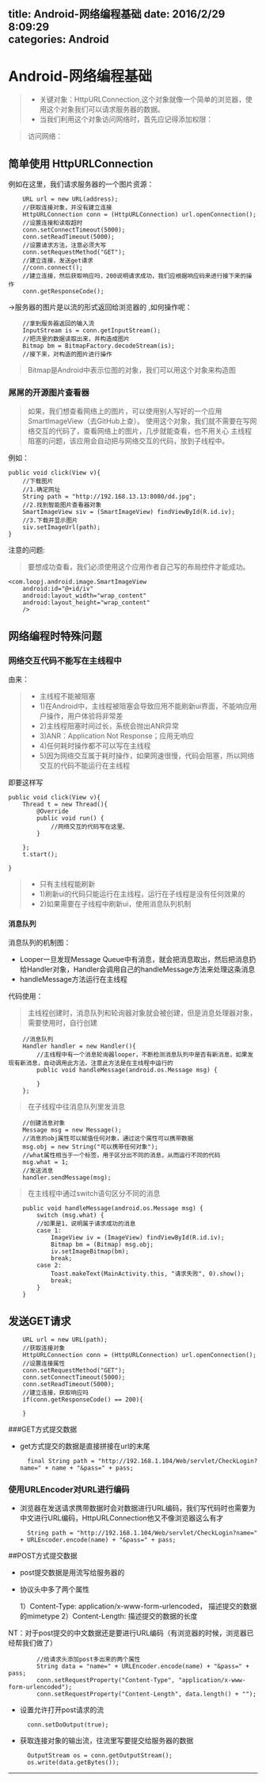 title: Android-网络编程基础
date: 2016/2/29 8:09:29   
categories: Android
---

# Android-网络编程基础 #

>- 关键对象：HttpURLConnection,这个对象就像一个简单的浏览器，使用这个对象我们可以请求服务器的数据。
>- 当我们利用这个对象访问网络时，首先应记得添加权限：

> 访问网络：  <uses-permission android:name="android.permission.INTERNET"/>

##  简单使用 HttpURLConnection ##

例如在这里，我们请求服务器的一个图片资源：
		
    	URL url = new URL(address);
    	//获取连接对象，并没有建立连接
    	HttpURLConnection conn = (HttpURLConnection) url.openConnection();
    	//设置连接和读取超时
    	conn.setConnectTimeout(5000);
    	conn.setReadTimeout(5000);
    	//设置请求方法，注意必须大写
    	conn.setRequestMethod("GET");
    	//建立连接，发送get请求
		//conn.connect();
    	//建立连接，然后获取响应吗，200说明请求成功，我们应根据响应码来进行接下来的操作
    	conn.getResponseCode();

->服务器的图片是以流的形式返回给浏览器的 ,如何操作呢：

    	//拿到服务器返回的输入流
    	InputStream is = conn.getInputStream();
    	//把流里的数据读取出来，并构造成图片
    	Bitmap bm = BitmapFactory.decodeStream(is);
		//接下来，对构造的图片进行操作
> Bitmap是Android中表示位图的对象，我们可以用这个对象来构造图

### 屌屌的开源图片查看器 ###
> 如果，我们想查看网络上的图片，可以使用别人写好的一个应用 SmartImageView（去GitHub上查）。
> 使用这个对象，我们就不需要在写网络交互的代码了，查看网络上的图片，几步就能查看，也不用关心
> 主线程阻塞的问题，该应用会自动把与网络交互的代码，放到子线程中。

例如：

	public void click(View v){
		//下载图片
		//1.确定网址
		String path = "http://192.168.13.13:8080/dd.jpg";
		//2.找到智能图片查看器对象
		SmartImageView siv = (SmartImageView) findViewById(R.id.iv);
		//3.下载并显示图片
		siv.setImageUrl(path);
	}

注意的问题:
> 要想成功查看，我们必须使用这个应用作者自己写的布局控件才能成功。

    <com.loopj.android.image.SmartImageView 
        android:id="@+id/iv"
        android:layout_width="wrap_content"
        android:layout_height="wrap_content"
        />

## 网络编程时特殊问题 ##

### 网络交互代码不能写在主线程中 ###
由来：
> - 主线程不能被阻塞
> - 1)在Android中，主线程被阻塞会导致应用不能刷新ui界面，不能响应用户操作，用户体验将非常差
> - 2)主线程阻塞时间过长，系统会抛出ANR异常
> - 3)ANR：Application Not Response；应用无响应
> - 4)任何耗时操作都不可以写在主线程
> - 5)因为网络交互属于耗时操作，如果网速很慢，代码会阻塞，所以网络交互的代码不能运行在主线程

即要这样写

	public void click(View v){
		Thread t = new Thread(){
			@Override
			public void run() {
				//网络交互的代码写在这里、
			}

		};
		t.start();
		
	}

> - 只有主线程能刷新
> - 1)刷新ui的代码只能运行在主线程，运行在子线程是没有任何效果的
> - 2)如果需要在子线程中刷新ui，使用消息队列机制

#### 消息队列 ####

消息队列的机制图：


- Looper一旦发现Message Queue中有消息，就会把消息取出，然后把消息扔给Handler对象，Handler会调用自己的handleMessage方法来处理这条消息
- handleMessage方法运行在主线程

代码使用：
> 主线程创建时，消息队列和轮询器对象就会被创建，但是消息处理器对象，需要使用时，自行创建

		//消息队列
		Handler handler = new Handler(){
			//主线程中有一个消息轮询器looper，不断检测消息队列中是否有新消息，如果发现有新消息，自动调用此方法，注意此方法是在主线程中运行的
			public void handleMessage(android.os.Message msg) {
		
			}
		};

> 在子线程中往消息队列里发消息

		//创建消息对象
		Message msg = new Message();
    	//消息的obj属性可以赋值任何对象，通过这个属性可以携带数据
		msg.obj = new String("可以携带任何对象");   
    	//what属性相当于一个标签，用于区分出不同的消息，从而运行不同的代码
		msg.what = 1;
    	//发送消息
    	handler.sendMessage(msg);


>在主线程中通过switch语句区分不同的消息

		public void handleMessage(android.os.Message msg) {
			switch (msg.what) {
			//如果是1，说明属于请求成功的消息
			case 1:
				ImageView iv = (ImageView) findViewById(R.id.iv);
				Bitmap bm = (Bitmap) msg.obj;
				iv.setImageBitmap(bm);
				break;
			case 2:
				Toast.makeText(MainActivity.this, "请求失败", 0).show();
				break;
			}		
		}


## 发送GET请求 ##

		URL url = new URL(path);
		//获取连接对象
		HttpURLConnection conn = (HttpURLConnection) url.openConnection();
		//设置连接属性
		conn.setRequestMethod("GET");
		conn.setConnectTimeout(5000);
		conn.setReadTimeout(5000);
		//建立连接，获取响应吗
		if(conn.getResponseCode() == 200){
				
		}

###GET方式提交数据
* get方式提交的数据是直接拼接在url的末尾

		final String path = "http://192.168.1.104/Web/servlet/CheckLogin?name=" + name + "&pass=" + pass;
### 使用URLEncoder对URL进行编码 ###
* 浏览器在发送请求携带数据时会对数据进行URL编码，我们写代码时也需要为中文进行URL编码，HttpURLConnection他又不像浏览器这么有才

		String path = "http://192.168.1.104/Web/servlet/CheckLogin?name=" + URLEncoder.encode(name) + "&pass=" + pass;

##POST方式提交数据
* post提交数据是用流写给服务器的
* 协议头中多了两个属性

	1）Content-Type: application/x-www-form-urlencoded，		描述提交的数据的mimetype
	2）Content-Length: 										描述提交的数据的长度

NT：对于post提交的中文数据还是要进行URL编码（有浏览器的时候，浏览器已经帮我们做了）

			//给请求头添加post多出来的两个属性
			String data = "name=" + URLEncoder.encode(name) + "&pass=" + pass;
			conn.setRequestProperty("Content-Type", "application/x-www-form-urlencoded");
			conn.setRequestProperty("Content-Length", data.length() + "");

* 设置允许打开post请求的流

		conn.setDoOutput(true);

* 获取连接对象的输出流，往流里写要提交给服务器的数据

		OutputStream os = conn.getOutputStream();
		os.write(data.getBytes());

---



